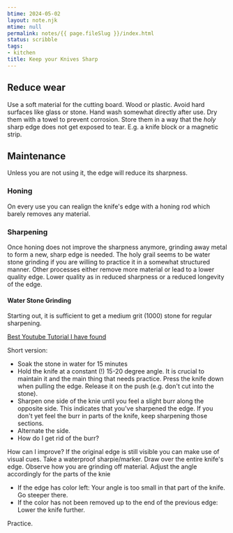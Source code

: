 ```yaml
---
btime: 2024-05-02
layout: note.njk
mtime: null
permalink: notes/{{ page.fileSlug }}/index.html
status: scribble
tags:
- kitchen
title: Keep your Knives Sharp
---
```

## Reduce wear
Use a soft material for the cutting board. Wood or plastic. Avoid hard surfaces like glass or stone.
Hand wash somewhat directly after use. Dry them with a towel to prevent corrosion.
Store them in a way that the _holy_ sharp edge does not get exposed to tear. E.g. a knife block or a magnetic strip.

## Maintenance
Unless you are not using it, the edge will reduce its sharpness.

### Honing
On every use you can realign the knife's edge with a honing rod which barely removes any material.

### Sharpening
Once honing does not improve the sharpness anymore, grinding away metal to form a new, sharp edge is needed.
The holy grail seems to be water stone grinding if you are willing to practice it in a somewhat structured manner.
Other processes either remove more material or lead to a lower quality edge. Lower quality as in reduced sharpness or
a reduced longevity of the edge.

#### Water Stone Grinding
Starting out, it is sufficient to get a medium grit (1000) stone for regular sharpening.

[Best Youtube Tutorial I have found](https://youtu.be/TkzG4giI8To?si=MNxPV1_ANZgtxdkp)

Short version:
- Soak the stone in water for 15 minutes
- Hold the knife at a constant (!) 15-20 degree angle. It is crucial to maintain it and the main thing that needs practice. Press the knife down when pulling the edge. Release it on the push (e.g. don't cut into the stone).
- Sharpen one side of the knie until you feel a slight burr along the opposite side. This indicates that you've sharpened the edge. If you don't yet feel the burr in parts of the knife, keep sharpening those sections.
- Alternate the side.
- How do I get rid of the burr?

How can I improve?
If the original edge is still visible you can make use of visual cues. Take a waterproof sharpie/marker. Draw over the entire knife's edge. Observe how you are grinding off material. Adjust the angle accordingly for the parts of the knie
- If the edge has color left: Your angle is too small in that part of the knife. Go steeper there.
- If the color has not been removed up to the end of the previous edge: Lower the knife further.

Practice.